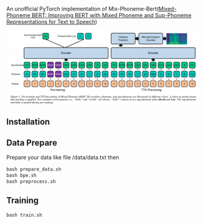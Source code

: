 An unofficial PyTorch implementation of Mix-Phoneme-Bert([Mixed-Phoneme BERT: Improving BERT with Mixed Phoneme and Sup-Phoneme Representations for Text to Speech](https://arxiv.org/abs/2203.17190))


![model](./docs/images/main.png)

## Installation


## Data Prepare
Prepare your data like file /data/data.txt
then 
```
bash prepare_data.sh
bash bpe.sh
bash preprocess.sh
```

## Training
```
bash train.sh
```